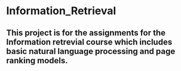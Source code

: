 # Information_Retrieval

## This project is for the assignments for the Information retrevial course which includes basic natural language processing and page ranking models.
